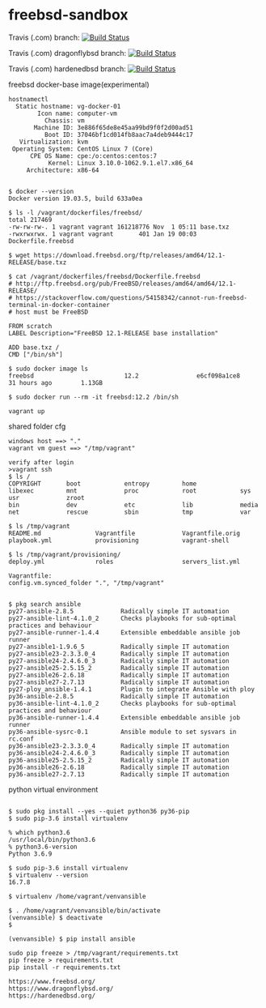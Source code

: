 # freebsd-sandbox

Travis (.com) branch:
[![Build Status](https://travis-ci.com/githubfoam/freebsd-sandbox.svg?branch=master)](https://travis-ci.com/githubfoam/freebsd-sandbox)  

Travis (.com) dragonflybsd branch:
[![Build Status](https://travis-ci.com/githubfoam/freebsd-sandbox.svg?branch=feature_dragonflybsd)](https://travis-ci.com/githubfoam/freebsd-sandbox)  

Travis (.com) hardenedbsd branch:
[![Build Status](https://travis-ci.com/githubfoam/freebsd-sandbox.svg?branch=feature_hardenedbsd)](https://travis-ci.com/githubfoam/freebsd-sandbox)  

freebsd docker-base image(experimental)
~~~~
hostnamectl
  Static hostname: vg-docker-01
        Icon name: computer-vm
          Chassis: vm
       Machine ID: 3e886f65de8e45aa99bd9f0f2d00ad51
          Boot ID: 37046bf1cd014fb8aac7a4deb9444c17
   Virtualization: kvm
 Operating System: CentOS Linux 7 (Core)
      CPE OS Name: cpe:/o:centos:centos:7
           Kernel: Linux 3.10.0-1062.9.1.el7.x86_64
     Architecture: x86-64


$ docker --version
Docker version 19.03.5, build 633a0ea     

$ ls -l /vagrant/dockerfiles/freebsd/
total 217469
-rw-rw-rw-. 1 vagrant vagrant 161218776 Nov  1 05:11 base.txz
-rwxrwxrwx. 1 vagrant vagrant       401 Jan 19 00:03 Dockerfile.freebsd

$ wget https://download.freebsd.org/ftp/releases/amd64/12.1-RELEASE/base.txz

$ cat /vagrant/dockerfiles/freebsd/Dockerfile.freebsd
# http://ftp.freebsd.org/pub/FreeBSD/releases/amd64/amd64/12.1-RELEASE/
# https://stackoverflow.com/questions/54158342/cannot-run-freebsd-terminal-in-docker-container
# host must be FreeBSD

FROM scratch
LABEL Description="FreeBSD 12.1-RELEASE base installation"

ADD base.txz /
CMD ["/bin/sh"]

$ sudo docker image ls
freebsd                         12.2                e6cf098a1ce8        31 hours ago        1.13GB

$ sudo docker run --rm -it freebsd:12.2 /bin/sh

~~~~

~~~~
vagrant up
~~~~
shared folder cfg
~~~~
windows host ==> "."
vagrant vm guest ==> "/tmp/vagrant"

verify after login
>vagrant ssh
$ ls /
COPYRIGHT       boot            entropy         home            libexec         mnt             proc            root            sys             usr             zroot
bin             dev             etc             lib             media           net             rescue          sbin            tmp             var

$ ls /tmp/vagrant
README.md               Vagrantfile             Vagrantfile.orig        playbook.yml            provisioning            vagrant-shell

$ ls /tmp/vagrant/provisioning/
deploy.yml              roles                   servers_list.yml

Vagrantfile:
config.vm.synced_folder ".", "/tmp/vagrant"
~~~~
~~~~

$ pkg search ansible
py27-ansible-2.8.5             Radically simple IT automation
py27-ansible-lint-4.1.0_2      Checks playbooks for sub-optimal practices and behaviour
py27-ansible-runner-1.4.4      Extensible embeddable ansible job runner
py27-ansible1-1.9.6_5          Radically simple IT automation
py27-ansible23-2.3.3.0_4       Radically simple IT automation
py27-ansible24-2.4.6.0_3       Radically simple IT automation
py27-ansible25-2.5.15_2        Radically simple IT automation
py27-ansible26-2.6.18          Radically simple IT automation
py27-ansible27-2.7.13          Radically simple IT automation
py27-ploy_ansible-1.4.1        Plugin to integrate Ansible with ploy
py36-ansible-2.8.5             Radically simple IT automation
py36-ansible-lint-4.1.0_2      Checks playbooks for sub-optimal practices and behaviour
py36-ansible-runner-1.4.4      Extensible embeddable ansible job runner
py36-ansible-sysrc-0.1         Ansible module to set sysvars in rc.conf
py36-ansible23-2.3.3.0_4       Radically simple IT automation
py36-ansible24-2.4.6.0_3       Radically simple IT automation
py36-ansible25-2.5.15_2        Radically simple IT automation
py36-ansible26-2.6.18          Radically simple IT automation
py36-ansible27-2.7.13          Radically simple IT automation
~~~~
python virtual environment
~~~~

$ sudo pkg install --yes --quiet python36 py36-pip
$ sudo pip-3.6 install virtualenv

% which python3.6
/usr/local/bin/python3.6  
% python3.6-version
Python 3.6.9

$ sudo pip-3.6 install virtualenv
$ virtualenv --version
16.7.8

$ virtualenv /home/vagrant/venvansible

$ . /home/vagrant/venvansible/bin/activate
(venvansible) $ deactivate
$

(venvansible) $ pip install ansible

sudo pip freeze > /tmp/vagrant/requirements.txt
pip freeze > requirements.txt
pip install -r requirements.txt

~~~~

~~~~
https://www.freebsd.org/
https://www.dragonflybsd.org/
https://hardenedbsd.org/
~~~~